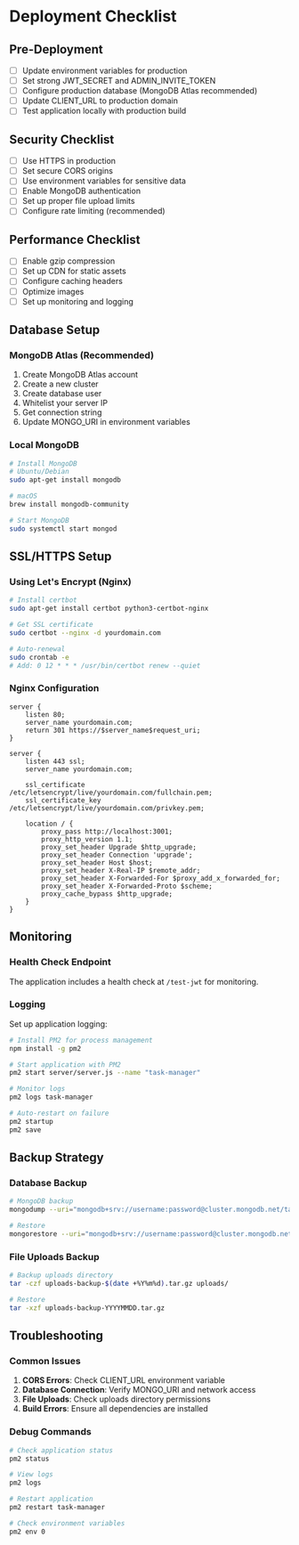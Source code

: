 # Deployment Checklist

## Pre-Deployment

- [ ] Update environment variables for production
- [ ] Set strong JWT_SECRET and ADMIN_INVITE_TOKEN
- [ ] Configure production database (MongoDB Atlas recommended)
- [ ] Update CLIENT_URL to production domain
- [ ] Test application locally with production build

## Security Checklist

- [ ] Use HTTPS in production
- [ ] Set secure CORS origins
- [ ] Use environment variables for sensitive data
- [ ] Enable MongoDB authentication
- [ ] Set up proper file upload limits
- [ ] Configure rate limiting (recommended)

## Performance Checklist

- [ ] Enable gzip compression
- [ ] Set up CDN for static assets
- [ ] Configure caching headers
- [ ] Optimize images
- [ ] Set up monitoring and logging

## Database Setup

### MongoDB Atlas (Recommended)

1. Create MongoDB Atlas account
2. Create a new cluster
3. Create database user
4. Whitelist your server IP
5. Get connection string
6. Update MONGO_URI in environment variables

### Local MongoDB

```bash
# Install MongoDB
# Ubuntu/Debian
sudo apt-get install mongodb

# macOS
brew install mongodb-community

# Start MongoDB
sudo systemctl start mongod
```

## SSL/HTTPS Setup

### Using Let's Encrypt (Nginx)

```bash
# Install certbot
sudo apt-get install certbot python3-certbot-nginx

# Get SSL certificate
sudo certbot --nginx -d yourdomain.com

# Auto-renewal
sudo crontab -e
# Add: 0 12 * * * /usr/bin/certbot renew --quiet
```

### Nginx Configuration

```nginx
server {
    listen 80;
    server_name yourdomain.com;
    return 301 https://$server_name$request_uri;
}

server {
    listen 443 ssl;
    server_name yourdomain.com;

    ssl_certificate /etc/letsencrypt/live/yourdomain.com/fullchain.pem;
    ssl_certificate_key /etc/letsencrypt/live/yourdomain.com/privkey.pem;

    location / {
        proxy_pass http://localhost:3001;
        proxy_http_version 1.1;
        proxy_set_header Upgrade $http_upgrade;
        proxy_set_header Connection 'upgrade';
        proxy_set_header Host $host;
        proxy_set_header X-Real-IP $remote_addr;
        proxy_set_header X-Forwarded-For $proxy_add_x_forwarded_for;
        proxy_set_header X-Forwarded-Proto $scheme;
        proxy_cache_bypass $http_upgrade;
    }
}
```

## Monitoring

### Health Check Endpoint

The application includes a health check at `/test-jwt` for monitoring.

### Logging

Set up application logging:

```bash
# Install PM2 for process management
npm install -g pm2

# Start application with PM2
pm2 start server/server.js --name "task-manager"

# Monitor logs
pm2 logs task-manager

# Auto-restart on failure
pm2 startup
pm2 save
```

## Backup Strategy

### Database Backup

```bash
# MongoDB backup
mongodump --uri="mongodb+srv://username:password@cluster.mongodb.net/taskmanager" --out=backup/

# Restore
mongorestore --uri="mongodb+srv://username:password@cluster.mongodb.net/taskmanager" backup/taskmanager/
```

### File Uploads Backup

```bash
# Backup uploads directory
tar -czf uploads-backup-$(date +%Y%m%d).tar.gz uploads/

# Restore
tar -xzf uploads-backup-YYYYMMDD.tar.gz
```

## Troubleshooting

### Common Issues

1. **CORS Errors**: Check CLIENT_URL environment variable
2. **Database Connection**: Verify MONGO_URI and network access
3. **File Uploads**: Check uploads directory permissions
4. **Build Errors**: Ensure all dependencies are installed

### Debug Commands

```bash
# Check application status
pm2 status

# View logs
pm2 logs

# Restart application
pm2 restart task-manager

# Check environment variables
pm2 env 0
```
